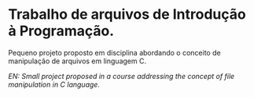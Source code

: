 # Trabalho de arquivos de Introdução à Programação.
Pequeno projeto proposto em disciplina abordando o conceito de manipulação de arquivos em linguagem C.

*EN: Small project proposed in a course addressing the concept of file manipulation in C language.*

